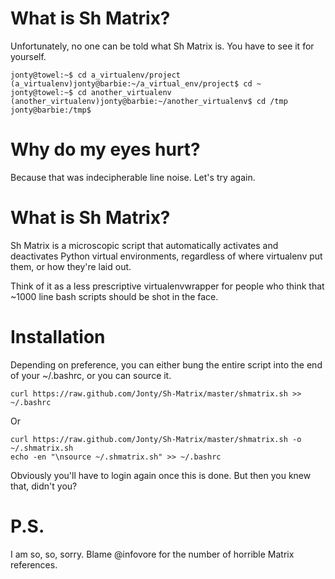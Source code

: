 What is Sh Matrix?
==================

Unfortunately, no one can be told what Sh Matrix is. You have to see it for yourself.

    jonty@towel:~$ cd a_virtualenv/project
    (a_virtualenv)jonty@barbie:~/a_virtual_env/project$ cd ~
    jonty@towel:~$ cd another_virtualenv
    (another_virtualenv)jonty@barbie:~/another_virtualenv$ cd /tmp
    jonty@barbie:/tmp$

Why do my eyes hurt?
====================

Because that was indecipherable line noise. Let's try again.

What is Sh Matrix?
==================

Sh Matrix is a microscopic script that automatically activates and deactivates Python virtual environments, regardless of where virtualenv put them, or how they're laid out.

Think of it as a less prescriptive virtualenvwrapper for people who think that ~1000 line bash scripts should be shot in the face.

Installation
============

Depending on preference, you can either bung the entire script into the end of your ~/.bashrc, or you can source it.

    curl https://raw.github.com/Jonty/Sh-Matrix/master/shmatrix.sh >> ~/.bashrc

Or

    curl https://raw.github.com/Jonty/Sh-Matrix/master/shmatrix.sh -o ~/.shmatrix.sh
    echo -en "\nsource ~/.shmatrix.sh" >> ~/.bashrc

Obviously you'll have to login again once this is done. But then you knew that, didn't you?

P.S.
====
I am so, so, sorry. Blame @infovore for the number of horrible Matrix references.
